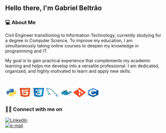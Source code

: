 <h2>Hello there, I'm Gabriel Beltrão</h2>
<h3>💻 About Me</h3>
<p>Civil Engineer transitioning to Information Technology, currently studying for a degree in Computer Science. To improve my education, I am simultaneously taking online courses to deepen my knowledge in programming and IT.</p>
<p>My goal is to gain practical experience that complements my academic learning and helps me develop into a versatile professional. I am dedicated, organized, and highly motivated to learn and apply new skills.</p>

##

<div style="display: inline_block"><br>
  <img align="center" alt="Python" height="30" width="40" src="https://raw.githubusercontent.com/devicons/devicon/master/icons/python/python-original.svg">
  <img align="center" alt="HTML5" height="30" width="40" src="https://raw.githubusercontent.com/devicons/devicon/master/icons/html5/html5-original.svg">
  <img align="center" alt="CSS3" height="30" width="40" src="https://raw.githubusercontent.com/devicons/devicon/master/icons/css3/css3-original.svg">
  <img align="center" alt="MySQL" height="30" width="40" src="https://raw.githubusercontent.com/devicons/devicon/master/icons/mysql/mysql-original.svg">
  <img align="center" alt="Docker" height="30" width="40" src="https://raw.githubusercontent.com/devicons/devicon/master/icons/docker/docker-original.svg">
  <img align="center" alt="git" height="30" width="40" src="https://raw.githubusercontent.com/devicons/devicon/master/icons/git/git-original.svg">
  <img align="center" alt="C" height="30" width="40" src="https://raw.githubusercontent.com/devicons/devicon/master/icons/c/c-original.svg">
</div>
  
  ##
 
<div> 
  <h3>🤝🏻 Connect with me on</h3>
  <a href="https://www.linkedin.com/in/gcbeltrao/"><img alt="LinkedIn" src="https://img.shields.io/badge/LinkedIn-gcbeltrao-blue?style=flat-square&logo=linkedin"></a><br>
  <a href="mailto:gbcarvalhof@gmail.com"><img alt="e-mail" src="https://img.shields.io/badge/Email-gbcarvalhof%40gmail.com-blue?style=flat-square&logo=gmail"></a><br>
</div>
